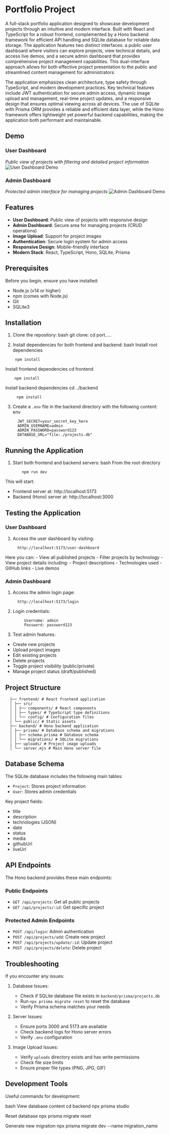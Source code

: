# Portfolio Project

A full-stack portfolio application designed to showcase development projects through an intuitive and modern interface. Built with React and TypeScript for a robust frontend, complemented by a Hono backend framework for efficient API handling and SQLite database for reliable data storage. The application features two distinct interfaces: a public user dashboard where visitors can explore projects, view technical details, and access live demos, and a secure admin dashboard that provides comprehensive project management capabilities. This dual-interface approach allows for both effective project presentation to the public and streamlined content management for administrators.

The application emphasizes clean architecture, type safety through TypeScript, and modern development practices. Key technical features include JWT authentication for secure admin access, dynamic image upload and management, real-time project updates, and a responsive design that ensures optimal viewing across all devices. The use of SQLite with Prisma ORM provides a reliable and efficient data layer, while the Hono framework offers lightweight yet powerful backend capabilities, making the application both performant and maintainable.

## Demo


### User Dashboard
*Public view of projects with filtering and detailed project information*
![User Dashboard Demo](./docs/user-dashboard.png)


### Admin Dashboard
*Protected admin interface for managing projects*
![Admin Dashboard Demo](./docs/admin_dashboard.png)



## Features

- **User Dashboard**: Public view of projects with responsive design
- **Admin Dashboard**: Secure area for managing projects (CRUD operations)
- **Image Upload**: Support for project images
- **Authentication**: Secure login system for admin access
- **Responsive Design**: Mobile-friendly interface
- **Modern Stack**: React, TypeScript, Hono, SQLite, Prisma

## Prerequisites

Before you begin, ensure you have installed:
- Node.js (v14 or higher)
- npm (comes with Node.js)
- Git
- SQLite3

## Installation

1. Clone the repository:
   bash
   git clone:
   cd port.....


2. Install dependencies for both frontend and backend:
   bash
  Install root dependencies

        npm install

  Install frontend dependencies
  cd frontend
  
        npm install
        
  Install backend dependencies
  cd ../backend
  
         npm install



3. Create a `.env` file in the backend directory with the following content:
   env
   
         JWT_SECRET=your_secret_key_here
         ADMIN_USERNAME=admin
         ADMIN_PASSWORD=password123
         DATABASE_URL="file:./projects.db"



## Running the Application

1. Start both frontend and backend servers:
  bash
  From the root directory

           npm run dev

  This will start:
  - Frontend server at: http://localhost:5173
  - Backend (Hono) server at: http://localhost:3000

## Testing the Application

### User Dashboard
1. Access the user dashboard by visiting:
   
         http://localhost:5173/user-dashboard
   
  Here you can:
    - View all published projects
    - Filter projects by technology
    - View project details including:
    - Project descriptions
    - Technologies used
    - GitHub links
    - Live demos

### Admin Dashboard
1. Access the admin login page:
   
         http://localhost:5173/login


3. Login credentials:
   
            Username: admin
            Password: password123




4. Test admin features:
- Create new projects
- Upload project images
- Edit existing projects
- Delete projects
- Toggle project visibility (public/private)
- Manage project status (draft/published)

## Project Structure

      ├── frontend/ # React frontend application
      │ ├── src/
      │ │ ├── components/ # React components
      │ │ ├── types/ # TypeScript type definitions
      │ │ └── config/ # Configuration files
      │ └── public/ # Static assets
      ├── backend/ # Hono backend application
      │ ├── prisma/ # Database schema and migrations
      │ │ ├── schema.prisma # Database schema
      │ │ └── migrations/ # SQLite migrations
      │ ├── uploads/ # Project image uploads
      │ └── server.mjs # Main Hono server file




## Database Schema

The SQLite database includes the following main tables:
- `Project`: Stores project information
- `User`: Stores admin credentials

Key project fields:
- title
- description
- technologies (JSON)
- date
- status
- media
- githubUrl
- liveUrl

## API Endpoints

The Hono backend provides these main endpoints:

### Public Endpoints
- `GET /api/projects`: Get all public projects
- `GET /api/projects/:id`: Get specific project

### Protected Admin Endpoints
- `POST /api/login`: Admin authentication
- `POST /api/projects/add`: Create new project
- `POST /api/projects/update/:id`: Update project
- `POST /api/projects/delete`: Delete project

## Troubleshooting

If you encounter any issues:

1. Database Issues:
   - Check if SQLite database file exists in `backend/prisma/projects.db`
   - Run `npx prisma migrate reset` to reset the database
   - Verify Prisma schema matches your needs

2. Server Issues:
   - Ensure ports 3000 and 5173 are available
   - Check backend logs for Hono server errors
   - Verify `.env` configuration

3. Image Upload Issues:
   - Verify `uploads` directory exists and has write permissions
   - Check file size limits
   - Ensure proper file types (PNG, JPG, GIF)

## Development Tools

Useful commands for development:

  bash
  View database content
  cd backend
  npx prisma studio
  
  Reset database
  npx prisma migrate reset
  
  Generate new migration
  npx prisma migrate dev --name migration_name


